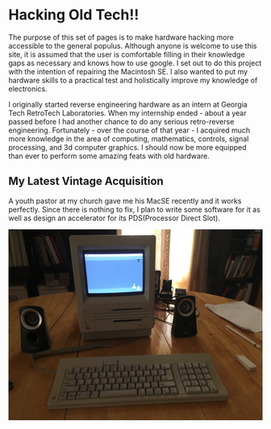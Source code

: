 # Hacking Old Tech!!

The purpose of this set of pages is to make hardware hacking more accessible to the general populus. Although anyone is welcome to use this site, it is assumed that the user is comfortable filling in their knowledge gaps as necessary and knows how to use google.
I set out to do this project with the intention of repairing the Macintosh SE. I also wanted to put my hardware skills to a practical test and holistically improve my knowledge of electronics. 

I originally started reverse engineering hardware as an intern at Georgia Tech RetroTech Laboratories. When my internship ended - about a year passed before I had another chance to do any serious retro-reverse engineering. Fortunately - over the course of that year - I acquired much more knowledge in the area of computing, mathematics, controls, signal processing, and 3d computer graphics. I should now be more equipped than ever to perform some amazing feats with old hardware.

## My Latest Vintage Acquisition
A youth pastor at my church gave me his MacSE recently and it works perfectly. Since there is nothing to fix, I plan to write some software for it as well as design an accelerator for its PDS(Processor Direct Slot).

![](Mac_SE.jpg)
